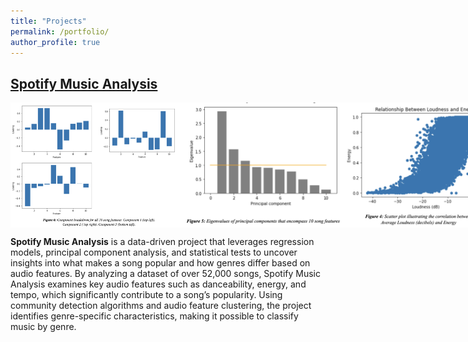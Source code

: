 ```yaml
---
title: "Projects"
permalink: /portfolio/
author_profile: true
---
```

## [Spotify Music Analysis](https://github.com/aaronmunford/Spotify-Music-Analysis)
<div style="display: flex; justify-content: space-around;">
  <img src="/images/Component Breakdown.png" alt="Component Breakdown" width="300" height="200">
  <img src="/images/Eigenvalue PCA.png" alt="Eigenvalue PCA" width="300" height="200">
  <img src="/images/Loudness and Energy.png" alt="Loudness and Energy" width="300" height="200">
</div>

**Spotify Music Analysis** is a data-driven project that leverages regression models, principal component analysis, and statistical tests to uncover insights into what makes a song popular and how genres differ based on audio features.
By analyzing a dataset of over 52,000 songs, Spotify Music Analysis examines key audio features such as danceability, energy, and tempo, which significantly contribute to a song’s popularity. Using community detection algorithms and audio feature clustering, the project identifies genre-specific characteristics, making it possible to classify music by genre.

